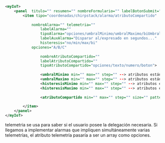 ```xml
<myIoT>
	<panel  titulo="" resumen="" nombreFormulario="" labelBotonSubmit="[Configurar]" ultimoDownlink="" [tipo="devEUI"]>
		<item tipo="coordenadas/chirpstack/alarma/atributoCompartido" 
		      
			nombreAlarma="" telemetria=""
		     	labelAlarma=""
		      	tipoAlarma="opciones/umbralMinimo/umbralMaximo/biUmbral"
		      	labelAuxAlarma="Disparar al/expresado en segundos..." 
		      	histeresis="no/min/max/bi"
			opciones="A/B/C"
			
		      	nombreAtributoCompartido=""
		      	labelAtributoCompartido=""
		      	tipoAtributoCompartido="opciones/texto/numero/boton">
				
				<umbralMinimo min="" max="" step="" --> atributos estándar HTML />
				<umbralMaximo min="" max="" step="" --> atributos estándar HTML />
				<histeresisMinimo min="" max="" step="" --> atributos estándar HTML />
				<histeresisMaximo min="" max="" step="" --> atributos estándar HTML />
				
				<atributoCompartido min="" max="" step="" size="" pattern="" --> atributos estándar HTML />
					
		</item>
	</panel>
</myIoT>
```
telemetria se usa para saber si el usuario posee la delegación necesaria. Si llegamos a implementar alarmas que impliquen simultáneamente varias telemetrías, el atributo telemetría pasaría a ser un array como opciones.
